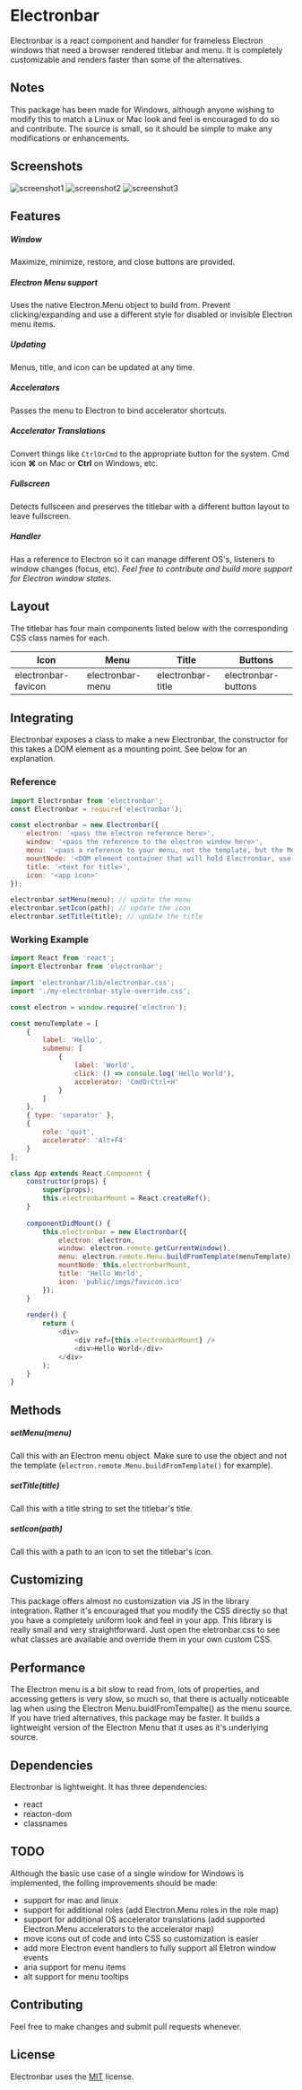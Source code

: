 # Electronbar

Electronbar is a react component and handler for frameless Electron windows that need a browser rendered titlebar and menu. It is completely customizable and renders faster than some of the alternatives.


## Notes
This package has been made for Windows, although anyone wishing to modify this to match a Linux or Mac look and feel is encouraged to do so and contribute. The source is small, so it should be simple to make any modifications or enhancements.


## Screenshots
![screenshot1](https://raw.githubusercontent.com/obsius/electronbar/master/doc/1.png "Disabled Example")
![screenshot2](https://raw.githubusercontent.com/obsius/electronbar/master/doc/2.png "Enabled Example")
![screenshot3](https://raw.githubusercontent.com/obsius/electronbar/master/doc/3.gif "Moving Example")


## Features

##### Window
Maximize, minimize, restore, and close buttons are provided.

##### Electron Menu support
Uses the native Electron.Menu object to build from. Prevent clicking/expanding and use a different style for disabled or invisible Electron menu items.

##### Updating
Menus, title, and icon can be updated at any time.

##### Accelerators
Passes the menu to Electron to bind accelerator shortcuts.

##### Accelerator Translations
Convert things like `CtrlOrCmd` to the appropriate button for the system. Cmd icon **&#8984;** on Mac or **Ctrl** on Windows, etc.

##### Fullscreen
Detects fullsceen and preserves the titlebar with a different button layout to leave fullscreen.

##### Handler
Has a reference to Electron so it can manage different OS's, listeners to window changes (focus, etc). *Feel free to contribute and build more support for Electron window states.*


## Layout
The titlebar has four main components listed below with the corresponding CSS class names for each.

Icon | Menu | Title | Buttons
-|-|-|-
electronbar-favicon | electronbar-menu | electronbar-title | electronbar-buttons


## Integrating
Electronbar exposes a class to make a new Electronbar, the constructor for this takes a DOM element as a mounting point. See below for an explanation.

### Reference
```js
import Electronbar from 'electronbar';
const Electronbar = require('electronbar');

const electronbar = new Electronbar({
    electron: '<pass the electron reference here>',
	window: '<pass the reference to the electron window here>',
    menu: '<pass a reference to your menu, not the template, but the Menu.buildFromTemplate() object>',
    mountNode: '<DOM element container that will hold Electronbar, use document.getElementById() or make a ref in React for this>',
    title: '<text for title>',
    icon: '<app icon>'
});

electronbar.setMenu(menu); // update the menu
electronbar.setIcon(path); // update the icon
electronbar.setTitle(title); // update the title
```

### Working Example
```js
import React from 'react';
import Electronbar from 'electronbar';

import 'electronbar/lib/electronbar.css';
import './my-electronbar-style-override.css';

const electron = window.require('electron');

const menuTemplate = [
    {
        label: 'Hello',
        submenu: [
            {
                label: 'World',
                click: () => console.log('Hello World'),
                accelerator: 'CmdOrCtrl+H'
            }
        ]
    },
	{ type: 'separator' },
    {
        role: 'quit',
		accelerator: 'Alt+F4'
    }
];

class App extends React.Component {
    constructor(props) {
        super(props);
        this.electronbarMount = React.createRef();
    }
	
	componentDidMount() {
        this.electronbar = new Electronbar({
            electron: electron,
			window: electron.remote.getCurrentWindow(),
            menu: electron.remote.Menu.buildFromTemplate(menuTemplate),
            mountNode: this.electronbarMount,
            title: 'Hello World',
            icon: 'public/imgs/favicon.ico'
        });
	}
   
    render() {
        return (
            <div>
                <div ref={this.electronbarMount} />
                <div>Hello World</div>
            </div>
        );
    }
}
```


## Methods

##### setMenu(menu)
Call this with an Electron menu object. Make sure to use the object and not the template (`electron.remote.Menu.buildFromTemplate()` for example).

##### setTitle(title)
Call this with a title string to set the titlebar's title.

##### setIcon(path)
Call this with a path to an icon to set the titlebar's icon.


## Customizing
This package offers almost no customization via JS in the library integration. Rather it's encouraged that you modify the CSS directly so that you have a completely uniform look and feel in your app. This library is really small and very straightforward. Just open the eletronbar.css to see what classes are available and override them in your own custom CSS.


## Performance
The Electron menu is a bit slow to read from, lots of properties, and accessing getters is very slow, so much so, that there is actually noticeable lag when using the Electron Menu.buidlFromTempalte() as the menu source.  If you have tried alternatives, this package may be faster.  It builds a lightweight version of the Electron Menu that it uses as it's underlying source.


## Dependencies
Electronbar is lightweight. It has three dependencies:
- react
- reacton-dom
- classnames


## TODO
Although the basic use case of a single window for Windows is implemented, the folling improvements should be made:
- support for mac and linux
- support for additional roles (add Electron.Menu roles in the role map)
- support for additional OS accelerator translations (add supported Electron.Menu accelerators to the accelerator map)
- move icons out of code and into CSS so customization is easier
- add more Electron event handlers to fully support all Eletron window events
- aria support for menu items
- alt support for menu tooltips


## Contributing
Feel free to make changes and submit pull requests whenever.


## License
Electronbar uses the [MIT](https://opensource.org/licenses/MIT) license.